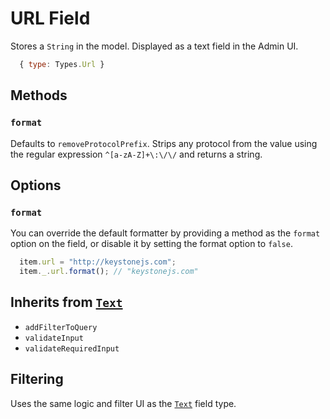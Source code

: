 # URL Field

Stores a `String` in the model.
Displayed as a text field in the Admin UI.

```js
  { type: Types.Url }
```

## Methods

### `format`

Defaults to `removeProtocolPrefix`. Strips any protocol from the value using the regular expression `^[a-zA-Z]+\:\/\/` and returns a string.

## Options

### `format`

You can override the default formatter by providing a method as the `format` option on the field, or disable it by setting the format option to `false`.

```js
  item.url = "http://keystonejs.com";
  item._.url.format(); // "keystonejs.com"
```

## Inherits from [`Text`](../text)

* `addFilterToQuery`
* `validateInput`
* `validateRequiredInput`

## Filtering

Uses the same logic and filter UI as the [`Text`](../text) field type.
